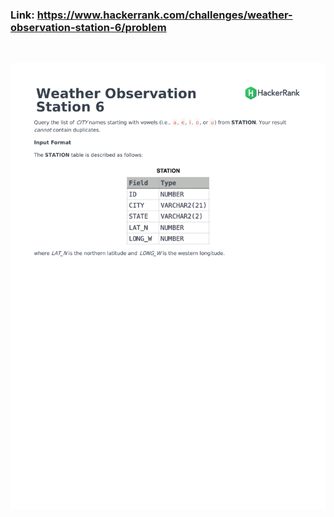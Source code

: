 ### Link: https://www.hackerrank.com/challenges/weather-observation-station-6/problem

&nbsp;

![](weather-observation-station-6-English-1.png)
